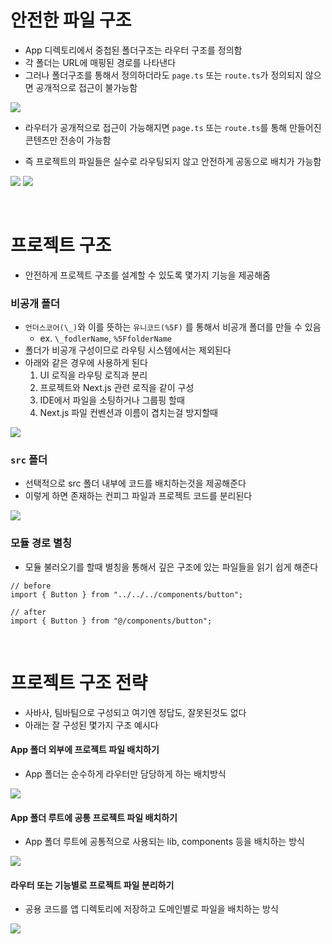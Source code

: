 # 안전한 파일 구조

- App 디렉토리에서 중첩된 폴더구조는 라우터 구조를 정의함
- 각 폴더는 URL에 매핑된 경로를 나타낸다
- 그러나 폴더구조를 통해서 정의하더라도 `page.ts` 또는 `route.ts`가 정의되지 않으면 공개적으로 접근이 불가능함

![](https://nextjs.org/_next/image?url=%2Fdocs%2Flight%2Fproject-organization-not-routable.png&w=1920&q=75)

- 라우터가 공개적으로 접근이 가능해지면 `page.ts` 또는 `route.ts`를 통해 만들어진 콘텐츠만 전송이 가능함

- 즉 프로젝트의 파일들은 실수로 라우팅되지 않고 안전하게 공동으로 배치가 가능함

![](https://nextjs.org/_next/image?url=%2Fdocs%2Flight%2Fproject-organization-routable.png&w=1920&q=75)
![](https://nextjs.org/_next/image?url=%2Fdocs%2Flight%2Fproject-organization-colocation.png&w=1920&q=75)

<br/>

# 프로젝트 구조

- 안전하게 프로젝트 구조를 설계할 수 있도록 몇가지 기능을 제공해줌

### 비공개 폴더

- `언더스코어(\_)`와 이를 뜻하는 `유니코드(%5F)` 를 통해서 비공개 폴더를 만들 수 있음
  - ex. `\_fodlerName`, `%5FfolderName`
- 폴더가 비공개 구성이므로 라우팅 시스템에서는 제외된다
- 아래와 같은 경우에 사용하게 된다
  1. UI 로직을 라우팅 로직과 분리
  2. 프로젝트와 Next.js 관련 로직을 같이 구성
  3. IDE에서 파일을 소팅하거나 그룹핑 할때
  4. Next.js 파일 컨벤션과 이름이 겹치는걸 방지할때

![](https://nextjs.org/_next/image?url=%2Fdocs%2Flight%2Fproject-organization-private-folders.png&w=1920&q=75)

### `src` 폴더

- 선택적으로 src 폴더 내부에 코드를 배치하는것을 제공해준다
- 이렇게 하면 존재하는 컨피그 파일과 프로젝트 코드를 분리된다

![](https://nextjs.org/_next/image?url=%2Fdocs%2Flight%2Fproject-organization-src-directory.png&w=1920&q=75)

### 모듈 경로 별칭

- 모듈 불러오기를 할때 별칭을 통해서 깊은 구조에 있는 파일들을 읽기 쉽게 해준다

```tsx
// before
import { Button } from "../../../components/button";

// after
import { Button } from "@/components/button";
```

<br/>

# 프로젝트 구조 전략

- 사바사, 팀바팀으로 구성되고 여기엔 정답도, 잘못된것도 없다
- 아래는 잘 구성된 몇가지 구조 예시다

#### App 폴더 외부에 프로젝트 파일 배치하기

- App 폴더는 순수하게 라우터만 담당하게 하는 배치방식

![](https://nextjs.org/_next/image?url=%2Fdocs%2Flight%2Fproject-organization-project-root.png&w=1920&q=75)

#### App 폴더 루트에 공통 프로젝트 파일 배치하기

- App 폴더 루트에 공통적으로 사용되는 lib, components 등을 배치하는 방식

![](https://nextjs.org/_next/image?url=%2Fdocs%2Flight%2Fproject-organization-app-root.png&w=1920&q=75)

#### 라우터 또는 기능별로 프로젝트 파일 분리하기

- 공용 코드를 앱 디렉토리에 저장하고 도메인별로 파일을 배치하는 방식

![](https://nextjs.org/_next/image?url=%2Fdocs%2Flight%2Fproject-organization-app-root-split.png&w=1920&q=75)
